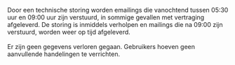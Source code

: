 Door een technische storing worden emailings die vanochtend tussen 05:30
uur en 09:00 uur zijn verstuurd, in sommige gevallen met vertraging
afgeleverd. De storing is inmiddels verholpen en mailings die na 09:00
zijn verstuurd, worden weer op tijd afgeleverd.\
\
Er zijn geen gegevens verloren gegaan. Gebruikers hoeven geen
aanvullende handelingen te verrichten.
